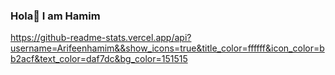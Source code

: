 ### Hola👋 I am Hamim
https://github-readme-stats.vercel.app/api?username=Arifeenhamim&&show_icons=true&title_color=ffffff&icon_color=bb2acf&text_color=daf7dc&bg_color=151515
<!--
**Arifeenhamim/Arifeenhamim** is a ✨ _special_ ✨ repository because its `README.md` (this file) appears on your GitHub profile.

Here are some ideas to get you started:

- 🔭 I’m currently working on ...
- 🌱 I’m currently learning ...
- 👯 I’m looking to collaborate on ...
- 🤔 I’m looking for help with ...
- 💬 Ask me about ...
- 📫 How to reach me: ...
- 😄 Pronouns: ...
- ⚡ Fun fact: ...
-->

